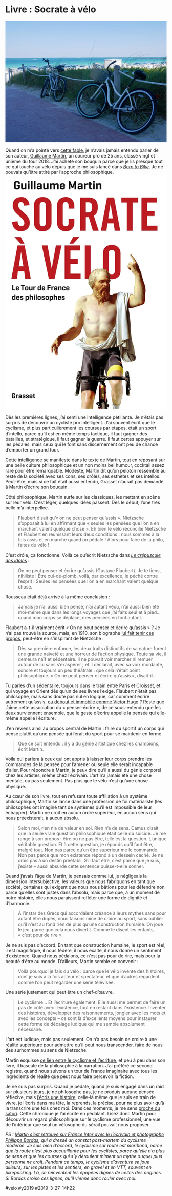 # Livre : Socrate à vélo

![Miami Beach](_i/P1090059.webp)

Quand on m’a pointé vers [cette fable](https://www.amazon.fr/Socrate-%C3%A0-v%C3%A9lo-France-philosophes/dp/2246815754/), je n’avais jamais entendu parler de son auteur, [Guillaume Martin](https://fr.wikipedia.org/wiki/Guillaume_Martin), un coureur pro de 25 ans, classé vingt et unième du tour 2018. J’ai acheté son bouquin parce que je lis presque tout ce qui touche au vélo depuis que je me suis lancé dans *[Born to Bike](../../page/borntobike)*. Je ne pouvais qu’être attiré par l’approche philosophique.
![Socrate à vélo](_i/socrate.webp)

Dès les premières lignes, j’ai senti une intelligence pétillante. Je n’étais pas surpris de découvrir un cycliste pro intelligent. J’ai souvent écrit que le cyclisme, et plus particulièrement les courses par étapes, était un sport d’intello, parce qu’il est en même temps tactique, il faut gagner des batailles, et stratégique, il faut gagner la guerre. Il faut certes appuyer sur les pédales, mais ceux qui le font sans discernement ont peu de chance d’emporter un grand tour.

Cette intelligence se manifeste dans le texte de Martin, tout en reposant sur une belle culture philosophique et un non moins bel humour, cocktail assez rare pour être remarquable. Modeste, Martin dit qu’un peloton ressemble au reste de la société avec ses cons, ses drôles, ses esthètes et ses intellos. Peut-être, mais si ce fait était aussi entendu, Grasset n’aurait pas demandé à Martin d’écrire son bouquin.

Côté philosophique, Martin surfe sur les classiques, les mettant en scène sur leur vélo. C’est léger, quelques idées passent. Dès le début, l’une très belle m’a interpellée.

> Flaubert disait qu’« on ne peut penser qu’assis ». Nietzsche s’opposait à lui en affirmant que « seules les pensées que l’on a en marchant valent quelque chose ». Eh bien le vélo réconcilie Nietzsche et Flaubert en réunissant leurs deux conditions : nous sommes à la fois assis et en marche quand on pédale ! Alors pour faire de la philo, faites du vélo !

C’est drôle, ça fonctionne. Voilà ce qu’écrit Nietzsche dans [*Le crépuscule des idoles*](https://dicocitations.lemonde.fr/citations/citation-129486.php) :

> On ne peut penser et écrire qu’assis (Gustave Flaubert). Je te tiens, nihiliste ! Être cul-de-plomb, voilà, par excellence, le péché contre l’esprit ! Seules les pensées que l’on a en marchant valent quelque chose.

Rousseau était déjà arrivé à la même conclusion :

> Jamais je n’ai aussi bien pensé, n’ai autant vécu, n’ai aussi bien été moi-même que dans les longs voyages que j’ai faits seul et à pied… quand mon corps se déplace, mes pensées en font autant.

Flaubert a-t-il vraiment écrit « On ne peut penser et écrire qu’assis » ? Je n’ai pas trouvé la source, mais, en 1910, son biographe [lui fait tenir ces propos](https://fr.wikisource.org/wiki/Page:Flaubert_-_Madame_Bovary,_Conard,_1910.djvu/566), peut-être en s’inspirant de Nietzsche :

> Dès sa première enfance, les deux traits distinctifs de sa nature furent une grande naïveté et une horreur de l’action physique. Toute sa vie, il demeura naïf et sédentaire. Il ne pouvait voir marcher ni remuer autour de lui sans s’exaspérer ; et il déclarait, avec sa voix mordante, sonore et toujours un peu théâtrale : que cela n’était point philosophique. « On ne peut penser et écrire qu’assis », disait-il.

Tu parles d’un sédentaire, toujours dans le train entre Paris et Croisset, et qui voyage en Orient dès qu’un de ses livres l’exige. Flaubert n’était pas philosophe, mais sans doute pas nul en logique, car comment écrire autrement qu’assis, [ou debout et immobile comme Victor Hugo](https://www.oeuvresouvertes.net/spip.php?article502) ? Reste que j’aime cette association du « penser-écrire », de ce sous-entendu que les deux surviennent ensemble, que le geste d’écrire appelle la pensée qui elle-même appelle l’écriture.

J’en reviens ainsi au propos central de Martin : faire du sportif un corps qui pense plutôt qu’une pensée qui ferait du sport pour se maintenir en forme.

> Que ce soit entendu : il y a du génie artistique chez les champions, écrit Martin.

Voilà qui parlera à ceux qui ont appris à laisser leur corps prendre les commandes de la pensée pour l’amener où seule elle serait incapable d’aller. Pour répondre à Martin, je peux dire qu’il a aussi du génie corporel chez les artistes, même chez l’écrivain. L’art n’a jamais été une chose mentale, ou pas seulement. Pas plus que le vélo n’est qu’une chose physique.

Au cœur de son livre, tout en refusant toute affiliation à un système philosophique, Martin se lance dans une profession de foi matérialiste (les philosophes ont imaginé tant de systèmes qu’il est impossible de leur échapper). Martin ne croit en aucun ordre supérieur, en aucun sens qui nous préexisterait, à aucun absolu.

> Selon moi, rien n’a de valeur en soi. Rien n’a de sens. Camus disait que la seule vraie question philosophique était celle du suicide. Je me range à son propos : être ou ne pas être, telle est la question. L’unique véritable question. Et à cette question, je réponds qu’il faut être, malgré tout. Non pas parce qu’un être supérieur me le commande. Non pas parce que mon existence répond à un dessein caché. Je ne crois pas à un destin préétabli. S’il faut être, c’est parce que je suis, j’existe – aussi absurde cette sentence puisse-t-elle sonner.

Quand j’avais l’âge de Martin, je pensais comme lui, je négligeais la dimension intersubjective, les valeurs que nous fabriquons en tant que société, certaines qui exigent que nous nous bâtions pour les défendre non parce qu’elles sont justes dans l’absolu, mais parce que, à un moment de notre histoire, elles nous paraissent refléter une forme de dignité et d’harmonie.

> À l’instar des Grecs qui accordaient créance à leurs mythes sans pour autant être dupes, nous faisons mine de croire au sport, sans oublier qu’il n’est au fond rien de plus qu’une construction humaine. On joue le jeu, parce que cela nous divertit. Comme le disent les enfants, « c’est pour de rire ».

Je ne suis pas d’accord. En tant que construction humaine, le sport est réel, il est magnifique, il nous fédère, il nous exalte, il nous donne un sentiment d’existence. Quand nous pédalons, ce n’est pas pour de rire, mais pour la beauté d’être au monde. D’ailleurs, Martin semble en convenir :

> Voilà pourquoi je fais du vélo : parce que le vélo invente des histoires, dont je suis à la fois acteur et spectateur, et que d’autres regardent comme l’on peut regarder une série télévisée.

Une série justement qui peut être un chef-d’œuvre.

> Le cyclisme… Et l’écriture également. Elle aussi me permet de faire un pas de côté avec l’existence, tout en restant dans l’existence. Inventer des histoires, développer des raisonnements, jongler avec les mots et avec les concepts – ce sont là d’excellents moyens pour instaurer cette forme de décalage ludique qui me semble absolument nécessaire.

L’art est ludique, mais pas seulement. On n’a pas besoin de croire à une réalité supérieure pour admettre qu’il peut nous transcender, faire de nous des surhommes au sens de Nietzsche.

Martin esquisse [ce lien entre le cyclisme et l’écriture](../2/le-velo-comme-ecriture.md), et peu à peu dans son livre, il bascule de la philosophie à la narration. J’ai préféré ce second registre, quand nous suivons un tour de France imaginaire avec tous les ingrédients de réalité que peut nous faire percevoir la fiction.

Je ne suis pas surpris. Quand je pédale, quand je suis engagé dans un raid sur plusieurs jours, je ne philosophe pas, je ne produis aucune pensée réflexive, mais [j’écris une histoire](dune-huracan-a-lautre.md), celle-là même que je suis en train de vivre, je l’écris dans ma tête, la reprends, la précise, pour ne plus avoir qu’à la transcrire une fois chez moi. Dans ces moments, je me sens [proche du satori](../2/satori-a-lake-lindsay.md). Cette chronique je l’ai écrite en pédalant. Lisez donc Martin pour découvrir un regard philosophique sur le cyclisme professionnel, une vue de l’intérieur que seul un vélosophe du sérail pouvait nous proposer.

*PS : [Martin s’est retrouvé sur France Inter avec le l’écrivain et photographe Philippe Bordas](https://www.franceinter.fr/emissions/l-oeil-du-tigre/l-oeil-du-tigre-17-mars-2019), qui a dressé un constat post-mortem du cyclisme moderne. Je suis bien d’accord, le cyclisme sur route est moribond, parce que la route n’est plus accueillante pour les cyclistes, parce qu’elle n’a plus de sens et que les courses qui s’y déroulent miment un mythe auquel plus personne ne croit. Pendant ce temps, le cyclisme d’aventure se joue ailleurs, sur les pistes et les sentiers, en gravel et en VTT, souvent en bikepacking. Là, se réinventent les épopées dignes de celles des origines. Si Bordas croise ces lignes, qu’il vienne donc rouler avec moi.*

#velo #y2019 #2019-3-27-14h22
